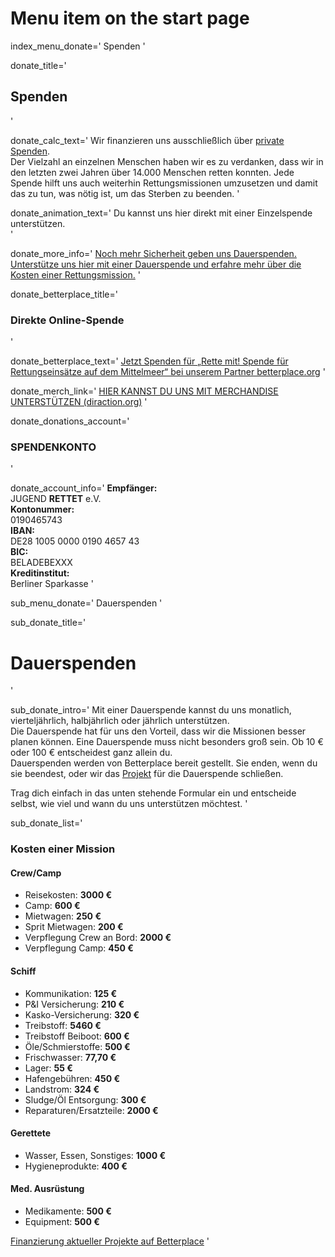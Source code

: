 # Menu item on the start page
index_menu_donate='
Spenden
'

donate_title='
## Spenden
'

donate_calc_text='
Wir finanzieren uns ausschließlich über [private Spenden](/faq#17_Warum_akzeptieren_wir_nur_private_Spenden_).  
Der Vielzahl an einzelnen Menschen haben wir es zu verdanken, dass wir in den letzten zwei Jahren über 14.000 Menschen retten konnten. Jede Spende hilft uns auch weiterhin Rettungsmissionen umzusetzen und damit das zu tun, was nötig ist, um das Sterben zu beenden.
'

donate_animation_text='
Du kannst uns hier direkt mit einer Einzelspende unterstützen.  
'

donate_more_info='
[Noch mehr Sicherheit geben uns Dauerspenden.  
Unterstütze uns hier mit einer Dauerspende und erfahre mehr über die Kosten einer Rettungsmission.](./donations)
'

donate_betterplace_title='
### Direkte Online-Spende
'

donate_betterplace_text='
[Jetzt Spenden für „Rette mit! Spende für Rettungseinsätze auf dem Mittelmeer“ bei unserem Partner betterplace.org](/betterplace)
'

donate_merch_link='
[HIER KANNST DU UNS MIT MERCHANDISE UNTERSTÜTZEN (diraction.org)](/merch)
'

donate_donations_account='
### SPENDENKONTO
'

donate_account_info='
**Empfänger:**  
JUGEND **RETTET** e.V.  
**Kontonummer:**  
0190465743  
**IBAN:**  
DE28 1005 0000 0190 4657 43  
**BIC:**  
BELADEBEXXX  
**Kreditinstitut:**  
Berliner Sparkasse
'

sub_menu_donate='
Dauerspenden
'

sub_donate_title='
# Dauerspenden
'

sub_donate_intro='
Mit einer Dauerspende kannst du uns monatlich, vierteljährlich, halbjährlich oder jährlich unterstützen.  
Die Dauerspende hat für uns den Vorteil, dass wir die Missionen besser planen können. Eine Dauerspende muss nicht besonders groß sein. Ob 10 € oder 100 € entscheidest ganz allein du.  
Dauerspenden werden von Betterplace bereit gestellt. Sie enden, wenn du sie beendest, oder wir das [Projekt](/betterplace) für die Dauerspende schließen.  

Trag dich einfach in das unten stehende Formular ein und entscheide selbst, wie viel und wann du uns unterstützen möchtest. 
'

sub_donate_list='
### Kosten einer Mission

#### Crew/Camp

* Reisekosten: **3000 €** 
* Camp: **600 €**
* Mietwagen: **250 €**
* Sprit Mietwagen: **200 €**
* Verpflegung Crew an Bord: **2000 €**
* Verpflegung Camp: **450 €**

#### Schiff

* Kommunikation: **125 €**
* P&I Versicherung: **210 €**
* Kasko-Versicherung: **320 €**
* Treibstoff: **5460 €**
* Treibstoff Beiboot: **600 €**
* Öle/Schmierstoffe: **500 €**
* Frischwasser: **77,70 €**
* Lager: **55 €**
* Hafengebühren: **450 €**
* Landstrom: **324 €**
* Sludge/Öl Entsorgung: **300 €**
* Reparaturen/Ersatzteile: **2000 €**

#### Gerettete

* Wasser, Essen, Sonstiges: **1000 €**
* Hygieneprodukte: **400 €**

#### Med. Ausrüstung

* Medikamente: **500 €**
* Equipment: **500 €**

[Finanzierung aktueller Projekte auf Betterplace](/betterplace)
'
